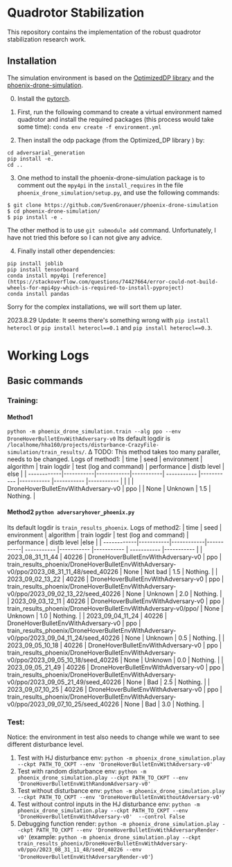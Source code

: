 # Quadrotor Stabilization
This repository contains the implementation of the robust quadrotor stabilization research work.

## Installation
The simulation environment is based on the [OptimizedDP library](https://github.com/SFU-MARS/optimized_dp) and the [phoenix-drone-simulation](https://github.com/SvenGronauer/phoenix-drone-simulation.git).

0. Install the [pytorch](https://pytorch.org/).

1. First, run the following command to create a virtual environment named quadrotor and install the required packages (this process would take some time):
``conda env create -f environment.yml``

2. Then install the odp package (from the Optimized_DP library ) by:
```
cd adversarial_generation
pip install -e.
cd ..
```

3. One method to install the phoenix-drone-simulation package is to comment out the `mpy4pi` in the `install_requires` in the file `phoenix_drone_simulation/setup.py`, and use the following commands:
```
$ git clone https://github.com/SvenGronauer/phoenix-drone-simulation
$ cd phoenix-drone-simulation/
$ pip install -e .
```

The other method is to use `git submodule add` command. Unfortunately, I have not tried this before so I can not give any advice.

4. Finally install other dependencies:
```
pip install joblib
pip install tensorboard
conda install mpy4pi [reference](https://stackoverflow.com/questions/74427664/error-could-not-build-wheels-for-mpi4py-which-is-required-to-install-pyproject)
conda install pandas
```

Sorry for the complex installations, we will sort them up later.

2023.8.29 Update:
It seems there's something wrong with `pip install heterocl` or `pip install heterocl==0.1` and `pip install heterocl==0.3`.

# Working Logs
## Basic commands
### Training: 
#### Method1 
`python -m phoenix_drone_simulation.train --alg ppo --env DroneHoverBulletEnvWithAdversary-v0`
Its default logdir is `/localhome/hha160/projects/disturbance-CrazyFile-simulation/train_results/`.
∆ TODO: This method takes too many paraller, needs to be changed.
Logs of method1:
| time | seed | environment | algorithm | train logdir | test (log and command) | performance | distb level |  else | 
| ------------|-----------|------------|-----------| ----------- |----------- |----------- |----------- |----------- |
| | | DroneHoverBulletEnvWithAdversary-v0 | ppo |  | None | Unknown | 1.5 | Nothing. |
#### Method2 `python adversaryhover_phoenix.py`
Its default logdir is `train_results_phoenix`.
Logs of method2:
| time | seed | environment | algorithm | train logdir | test (log and command) | performance | distb level |else | 
| ------------|-----------|------------|-----------| ----------- |----------- |----------- | ----------- |----------- |
| 2023_08_31_11_44 | 40226 | DroneHoverBulletEnvWithAdversary-v0 | ppo | train_results_phoenix/DroneHoverBulletEnvWithAdversary-v0/ppo/2023_08_31_11_48/seed_40226 | None | Not bad | 1.5 | Nothing. |
| 2023_09_02_13_22 | 40226 | DroneHoverBulletEnvWithAdversary-v0 | ppo | train_results_phoenix/DroneHoverBulletEnvWithAdversary-v0/ppo/2023_09_02_13_22/seed_40226 | None | Unknown | 2.0 | Nothing. |
| 2023_09_03_12_11 | 40226 | DroneHoverBulletEnvWithAdversary-v0 | ppo | train_results_phoenix/DroneHoverBulletEnvWithAdversary-v0/ppo/ | None | Unknown | 1.0 | Nothing. |
| 2023_09_04_11_24 | 40226 | DroneHoverBulletEnvWithAdversary-v0 | ppo | train_results_phoenix/DroneHoverBulletEnvWithAdversary-v0/ppo/2023_09_04_11_24/seed_40226 | None | Unknown | 0.5 | Nothing. |
| 2023_09_05_10_18 | 40226 | DroneHoverBulletEnvWithAdversary-v0 | ppo | train_results_phoenix/DroneHoverBulletEnvWithAdversary-v0/ppo/2023_09_05_10_18/seed_40226 | None | Unknown | 0.0 | Nothing. |
| 2023_09_05_21_49 | 40226 | DroneHoverBulletEnvWithAdversary-v0 | ppo | train_results_phoenix/DroneHoverBulletEnvWithAdversary-v0/ppo/2023_09_05_21_49/seed_40226 | None | Bad | 2.5 | Nothing. |
| 2023_09_07_10_25 | 40226 | DroneHoverBulletEnvWithAdversary-v0 | ppo | train_results_phoenix/DroneHoverBulletEnvWithAdversary-v0/ppo/2023_09_07_10_25/seed_40226 | None | Bad | 3.0 | Nothing. |
### Test:
Notice: the environment in test also needs to change while we want to see different disturbance level.
1. Test with HJ disturbance env:
    `python -m phoenix_drone_simulation.play --ckpt PATH_TO_CKPT --env 'DroneHoverBulletEnvWithAdversary-v0'`
2. Test with random disturbance env:
   `python -m phoenix_drone_simulation.play --ckpt PATH_TO_CKPT --env 'DroneHoverBulletEnvWithRandomAdversary-v0'`
3. Test without disturbance env:
   `python -m phoenix_drone_simulation.play --ckpt PATH_TO_CKPT --env 'DroneHoverBulletEnvWithoutAdversary-v0'`
4. Test without control inputs in the HJ disturbance env:
   `python -m phoenix_drone_simulation.play --ckpt PATH_TO_CKPT --env 'DroneHoverBulletEnvWithAdversary-v0'  --control False`
5. Debugging function render: 
   `python -m phoenix_drone_simulation.play --ckpt PATH_TO_CKPT --env 'DroneHoverBulletEnvWithAdversaryRender-v0'`
   (example: `python -m phoenix_drone_simulation.play --ckpt train_results_phoenix/DroneHoverBulletEnvWithAdversary-v0/ppo/2023_08_31_11_48/seed_40226 --env 'DroneHoverBulletEnvWithAdversaryRender-v0'`)